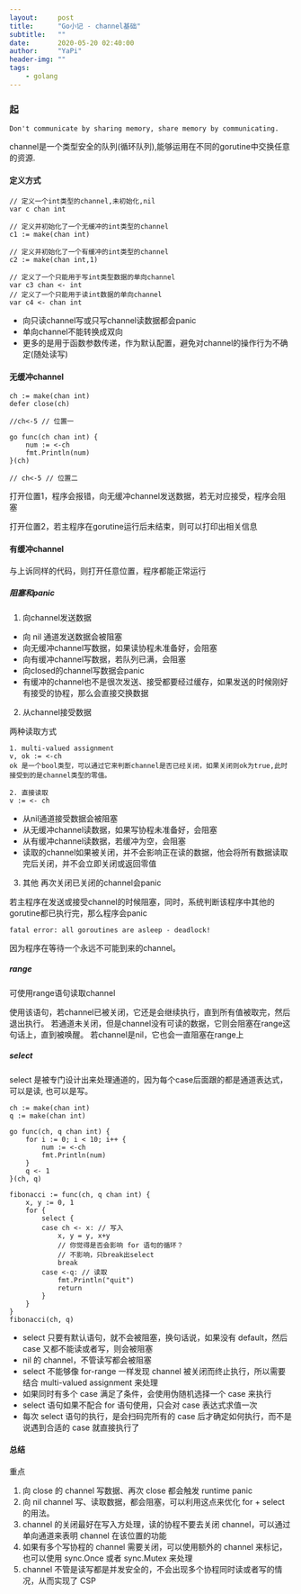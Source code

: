 ```yaml
---
layout:     post
title:      "Go小记 - channel基础"
subtitle:   ""
date:       2020-05-20 02:40:00
author:     "YaPi"
header-img: ""
tags:
    - golang
---
```


### 起

```
Don't communicate by sharing memory, share memory by communicating.
```

channel是一个类型安全的队列(循环队列),能够运用在不同的gorutine中交换任意的资源.


#### 定义方式

```
// 定义一个int类型的channel,未初始化,nil
var c chan int

// 定义并初始化了一个无缓冲的int类型的channel
c1 := make(chan int)

// 定义并初始化了一个有缓冲的int类型的channel
c2 := make(chan int,1)

// 定义了一个只能用于写int类型数据的单向channel
var c3 chan <- int
// 定义了一个只能用于读int数据的单向channel
var c4 <- chan int
```
- 向只读channel写或只写channel读数据都会panic
- 单向channel不能转换成双向
- 更多的是用于函数参数传递，作为默认配置，避免对channel的操作行为不确定(随处读写)

#### 无缓冲channel

```
ch := make(chan int)
defer close(ch)

//ch<-5 // 位置一

go func(ch chan int) {
    num := <-ch
    fmt.Println(num)
}(ch)

// ch<-5 // 位置二
```
打开位置1，程序会报错，向无缓冲channel发送数据，若无对应接受，程序会阻塞

打开位置2，若主程序在gorutine运行后未结束，则可以打印出相关信息


#### 有缓冲channel

与上诉同样的代码，则打开任意位置，程序都能正常运行

##### 阻塞和panic

1. 向channel发送数据

- 向 nil 通道发送数据会被阻塞
- 向无缓冲channel写数据，如果读协程未准备好，会阻塞
- 向有缓冲channel写数据，若队列已满，会阻塞
- 向closed的channel写数据会panic
- 有缓冲的channel也不是很次发送、接受都要经过缓存，如果发送的时候刚好有接受的协程，那么会直接交换数据

2. 从channel接受数据

两种读取方式

```
1. multi-valued assignment
v, ok := <-ch
ok 是一个bool类型，可以通过它来判断channel是否已经关闭，如果关闭则ok为true,此时
接受到的是channel类型的零值。

2. 直接读取
v := <- ch
```

- 从nil通道接受数据会被阻塞
- 从无缓冲channel读数据，如果写协程未准备好，会阻塞
- 从有缓冲channel读数据，若缓冲为空，会阻塞
- 读取的channel如果被关闭，并不会影响正在读的数据，他会将所有数据读取完后关闭，并不会立即关闭或返回零值


3. 其他
再次关闭已关闭的channel会panic

若主程序在发送或接受channel的时候阻塞，同时，系统判断该程序中其他的gorutine都已执行完，那么程序会panic

```
fatal error: all goroutines are asleep - deadlock!
```

因为程序在等待一个永远不可能到来的channel。
##### range

可使用range语句读取channel

使用该语句，若channel已被关闭，它还是会继续执行，直到所有值被取完，然后退出执行。
若通道未关闭，但是channel没有可读的数据，它则会阻塞在range这句话上，直到被唤醒。
若channel是nil，它也会一直阻塞在range上

##### select
select 是被专门设计出来处理通道的，因为每个case后面跟的都是通道表达式，可以是读,
也可以是写。

```
ch := make(chan int)
q := make(chan int)

go func(ch, q chan int) {
    for i := 0; i < 10; i++ {
        num := <-ch
        fmt.Println(num)
    }
    q <- 1
}(ch, q)

fibonacci := func(ch, q chan int) {
    x, y := 0, 1
    for {
        select {
        case ch <- x: // 写入
            x, y = y, x+y
            // 你觉得是否会影响 for 语句的循环？
            // 不影响，只break出select
            break
        case <-q: // 读取
            fmt.Println("quit")
            return
        }
    }
}
fibonacci(ch, q)

```

- select 只要有默认语句，就不会被阻塞，换句话说，如果没有 default，然后 case 又都不能读或者写，则会被阻塞
- nil 的 channel，不管读写都会被阻塞
- select 不能够像 for-range 一样发现 channel 被关闭而终止执行，所以需要结合 multi-valued assignment 来处理
- 如果同时有多个 case 满足了条件，会使用伪随机选择一个 case 来执行
- select 语句如果不配合 for 语句使用，只会对 case 表达式求值一次
- 每次 select 语句的执行，是会扫码完所有的 case 后才确定如何执行，而不是说遇到合适的 case 就直接执行了


#### 总结

重点

1. 向 close 的 channel 写数据、再次 close 都会触发 runtime panic
2. 向 nil channel 写、读取数据，都会阻塞，可以利用这点来优化 for + select 的用法。
3. channel 的关闭最好在写入方处理，读的协程不要去关闭 channel，可以通过单向通道来表明 channel 在该位置的功能
4. 如果有多个写协程的 channel 需要关闭，可以使用额外的 channel 来标记，也可以使用 sync.Once 或者 sync.Mutex 来处理
5. channel 不管是读写都是并发安全的，不会出现多个协程同时读或者写的情况，从而实现了 CSP